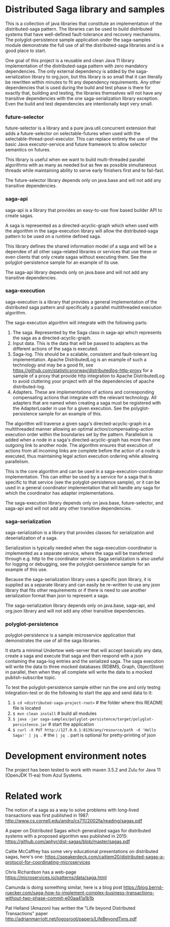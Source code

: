# Distributed Saga library and samples

This is a collection of java libraries that constitute an implementation of the distributed-saga pattern.
The libraries can be used to build distributed systems that have well-defined fault-tolerance and recovery mechanisms. The polyglot-persistence sample application under the saga-samples module
demonstrate the full use of all the distributed-saga libraries and is a good place to start.

One goal of this project is a reusable and clean Java 11 library implementation of the distributed-saga 
pattern with zero mandatory dependencies. The only external dependency is added by the saga-serialization
library to org.json, but this library is so small that it can literally be rewritten within minutes to fit
any dependency requirements. Any other dependencies that is used during the build and test phase is there
for exactly that, building and testing, the libraries themselves will not have any transitive dependencies
with the one saga-serialization library exception. Even the build and test dependencies are intentionally
kept very small.


### future-selector

future-selector is a library and a pure java.util.concurrent extension that adds a future-selector on 
selectable-futures when used with the selectable-thread-pool-executor. This can replace entirely the 
use of the basic Java executor-service and future framework to allow selector semantics on futures.

This library is useful when we want to build multi-threaded parallel algorithms with as many as needed
but as few as possible simultaneous threads while maintaining ability to serve early finishers first and 
to fail-fast.

The future-selector library depends only on java.base and will not add any transitive dependencies.


### saga-api

saga-api is a library that provides an easy-to-use flow based builder API to create sagas.

A saga is represented as a directed-acyclic-graph which when used with the algorithm in the saga-execution
library will allow the distributed-saga pattern to be used on a runtime defined saga.

This library defines the shared information model of a saga and will be a dependee of all other saga-related
libraries or services that use these or even clients that only create sagas without executing them. See the
polyglot-persistence sample for an example of its use.

The saga-api library depends only on java.base and will not add any transitive dependencies.


### saga-execution

saga-execution is a library that provides a general implementation of the distributed saga pattern and 
specifically a parallel multithreaded execution algorithm.

The saga-execution algorithm will integrate with the following parts:
1. The saga. Represented by the Saga class in saga-api which represents the saga as a directed-acyclic-graph.
1. Input data. This is the data that will be passed to adapters as the different actions of the saga is
executed.
1. Saga-log. This should be a scalable, consistent and fault-tolerant log implementation. Apache DistributedLog
 is an example of such a technology and may be a good fit, see https://github.com/statisticsnorway/distributedlog-http-proxy
 for a sample of a proxy that provide http integration to Apache DistributedLog to avoid cluttering your project
 with all the dependencies of apache distributed-log.
1. Adapters. These are implementations of actions and corresponding compensating actions that integrate with
the relevant technology. All adapters that are named when creating a saga must be registered with the AdapterLoader
in use for a given execution. See the polyglot-persistence sample for an example of this.

The algorithm will traverse a given saga's directed-acyclic-graph in a multithreaded manner allowing an
optimal action/compensating-action execution order within the boundaries set by the pattern. Parallelism 
is added when a node in a saga's directed-acyclic-graph has more than one outgoing link to another node.
The algorithm ensures that execution of actions from all incoming links are complete before the action of 
a node is executed, thus maintaining legal action execution ordering while allowing parallelism.

This is the core algorithm and can be used in a saga-execution-coordinator implementation. This can either
be used by a service for a saga that is specific to that service (see the polyglot-persistence sample), or 
it can be used in a general coordinator implementation that will handle any saga for which the coordinator 
has adapter implementations.

The saga-execution library depends only on java.base, future-selector, and saga-api and will not add any 
other transitive dependencies.


### saga-serialization

saga-serialization is a library that provides classes for serialization and deserialization of a saga.

Serialization is typically needed when the saga-execution-coordinator is implemented as a separate
service, where the saga will be transferred through e.g. http to the coordinator service. Saga serialization
is also useful for logging or debugging, see the polyglot-persistence sample for an example of this use.

Because the saga-serialization library uses a specific json library, it is supplied as a separate library
and can easily be re-written to use any json library that fits other requirements or if there is need to use
another serialization format than json to represent a saga.

The saga-serialization library depends only on java.base, saga-api, and org.json library and will not add any 
other transitive dependencies.


### polyglot-persistence

polyglot-persistence is a sample microservice application that demonstrates the use of all the saga libraries.

It starts a minimal Undertow web-server that will accept basically any data, create a saga and execute that saga
and then respond with a json containing the saga-log entries and the serialized saga. The saga execution will 
write the data to three mocked databases (RDBMS, Graph, ObjectStore) in parallel, then when they all complete
will write the data to a mocked publish-subscribe topic.

To test the polyglot-persistence sample either run the one and only testng integration-test or do the following
to start the app and send data to it:
1. `$ cd <distributed-saga-project-root>` # the folder where this README file is located
1. `$ mvn clean install` # build all modules
1. `$ java -jar saga-samples/polyglot-persistence/target/polyglot-persistence.jar` # start the application
1. `$ curl -X PUT http://127.0.0.1:8139/any/resource/path -d 'Hello Saga!' | jq .` # the `| jq .` part is optional
for pretty-printing of json


# Development environment notes

The project has been tested to work with maven 3.5.2 and Zulu for Java 11 (OpenJDK 11-ea) from Azul Systems.


# Related work

The notion of a saga as a way to solve problems with long-lived 
transactions was first published in 1987:
http://www.cs.cornell.edu/andru/cs711/2002fa/reading/sagas.pdf

A paper on Distributed Sagas which generalized sagas for distributed 
systems with a proposed algorithm was published in 2015:
https://github.com/aphyr/dist-sagas/blob/master/sagas.pdf

Caitie McCaffrey has some very educational presentations on distributed sagas, here's one:
https://speakerdeck.com/caitiem20/distributed-sagas-a-protocol-for-coordinating-microservices

Chris Richardson has a web-page
https://microservices.io/patterns/data/saga.html

Camunda is doing something similar, here is a blog post
https://blog.bernd-ruecker.com/saga-how-to-implement-complex-business-transactions-without-two-phase-commit-e00aa41a1b1b

Pat Helland (Amazon) has written the "Life beyond Distributed Transactions" paper
http://adrianmarriott.net/logosroot/papers/LifeBeyondTxns.pdf
